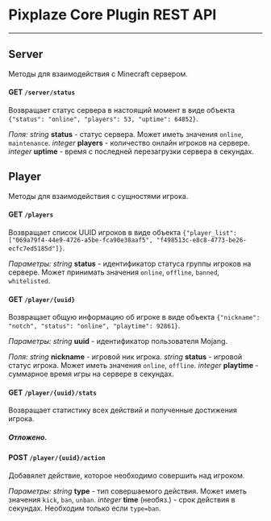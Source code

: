 # Pixplaze Core Plugin REST API

---
## Server
Методы для взаимодействия с Minecraft сервером.
#### **GET** `/server/status`

Возвращает статус сервера в настоящий момент в виде объекта `{"status": "online", "players": 53, "uptime": 64852}`.

*Поля:*
*string* **status** - статус сервера. Может иметь значения `online`, `maintenance`.
*integer* **players** - количество онлайн игроков на сервере.
*integer* **uptime** - время с последней перезагрузки сервера в секундах.

## Player
Методы для  взаимодействия с сущностями игрока.

#### **GET** `/players`

Возвращает список UUID игроков в виде объекта `{"player_list": ["069a79f4-44e9-4726-a5be-fca90e38aaf5", "f498513c-e8c8-4773-be26-ecfc7ed5185d"]}`.

*Параметры:*
*string* **status** - идентификатор статуса группы игроков на сервере. Может принимать значения `online`, `offline`, `banned`, `whitelisted`.

#### **GET** `/player/{uuid}`

Возвращает общую информацию об игроке в виде объекта `{"nickname": "notch", "status": "online", "playtime": 92861}`.

*Параметры:*
*string* **uuid** - идентификатор пользователя Mojang.

*Поля:*
*string* **nickname** - игровой ник игрока.
*string* **status** - игровой статус игрока. Может иметь значения `online`, `offline`.
*integer* **playtime** - суммарное время игры на сервере в секундах.

#### **GET** `/player/{uuid}/stats`

Возвращает статистику всех действий и полученные достижения игрока.
##### Отложено.

#### **POST** `/player/{uuid}/action`

Добавялет действие, которое необходимо совершить над игроком.

*Параметры:*
*string* **type** - тип совершаемого действия. Может иметь значения `kick`, `ban`, `unban`.
*integer* **time** (необяз.) - срок действия в секундах. Необходим только если `type=ban`.
